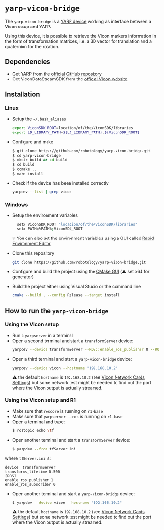 # `yarp-vicon-bridge`
The `yarp-vicon-bridge` is a [YARP device](https://www.yarp.it/note_devices.html) working as interface between a Vicon setup and YARP. 

Using this device, it is possible to retrieve the Vicon markers information in the form of transformation matrices, i.e. a 3D vector for translation and a quaternion for the rotation. 

## Dependencies

- Get YARP from the [official GitHub repository](https://github.com/robotology/yarp.git)
- Get ViconDataStreamSDK from the [official Vicon website](https://www.vicon.com/products/software/datastream-sdk)

## Installation 

### Linux
- Setup the `~/.bash_aliases`
  ```bash
  export ViconSDK_ROOT=location/of/the/ViconSDK/libraries
  export LD_LIBRARY_PATH=${LD_LIBRARY_PATH}:${ViconSDK_ROOT}
  ```
- Configure and make
  ```bash
  $ git clone https://github.com/robotology/yarp-vicon-bridge.git
  $ cd yarp-vicon-bridge
  $ mkdir build && cd build
  $ cd build 
  $ ccmake ..
  $ make install
  ```
- Check if the device has been installed correctly
  ```bash
  yarpdev --list | grep vicon
  ```

### Windows
- Setup the environment variables
  ```bash
    setx ViconSDK_ROOT "location/of/the/ViconSDK/libraries"
    setx PATH=%PATH%;ViconSDK_ROOT 
  ```
  :bulb: You can also set the environment variables using a GUI called [Rapid Environment Editor](https://www.rapidee.com/en/about)
  
- Clone this repository
  ```bash
  git clone https://github.com/robotology/yarp-vicon-bridge.git
  ```
- Configure and build the project using the [CMake GUI](https://cmake.org/runningcmake/) (:warning: set x64 for generator)
- Build the project either using Visual Studio or the command line:
  ```bash
  cmake --build . --config Release --target install
  ```
  
## How to run the `yarp-vicon-bridge`

### Using the Vicon setup

- Run a `yarpserver` in a terminal
- Open a second terminal and start a `transformServer` device:
  ```bash
  yarpdev --device transformServer --ROS::enable_ros_publisher 0 --ROS::enable_ros_subscriber 0
  ```
- Open a third terminal and start a `yarp-vicon-bridge` device:
  ```bash
  yarpdev --device vicon --hostname "192.168.10.2"
  ```
  :warning: the default `hostname` is `192.168.10.2` (see [Vicon Network Cards Settings](https://docs.vicon.com/display/Connect/Configuring+network+card+settings#Configuringnetworkcardsettings-IPAddresses)) but some network test might be needed to find out the port where the Vicon output is actually streamed.

### Using the Vicon setup and R1
- Make sure that `roscore` is running on `r1-base`
- Make sure that `yarpserver --ros` is running on `r1-base`
- Open a terminal and type: 
  ```bash
  $ rostopic echo \tf
  ```
- Open another terminal and start a `transformServer` device:
  ```bash
  $ yarpdev --from tfServer.ini
  ```
where `tfServer.ini` is:
  ```
  device  transformServer
  transforms_lifetime 0.500
  [ROS]
  enable_ros_publisher 1
  enable_ros_subscriber 0
  ```
- Open another terminal and start a `yarp-vicon-bridge` device:
  ```bash
  $ yarpdev --device vicon --hostname "192.168.10.2"
  ```
  :warning: the default `hostname` is `192.168.10.2` (see [Vicon Network Cards Settings](https://docs.vicon.com/display/Connect/Configuring+network+card+settings#Configuringnetworkcardsettings-IPAddresses)) but some network test might be needed to find out the port where the Vicon output is actually streamed.

